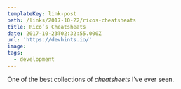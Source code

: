 ```yaml
---
templateKey: link-post
path: /links/2017-10-22/ricos-cheatsheats
title: Rico’s Cheatsheats
date: 2017-10-23T02:32:55.000Z
url: 'https://devhints.io/'
image:
tags:
  - development
---
```

One of the best collections of _cheatsheets_ I’ve ever seen.
